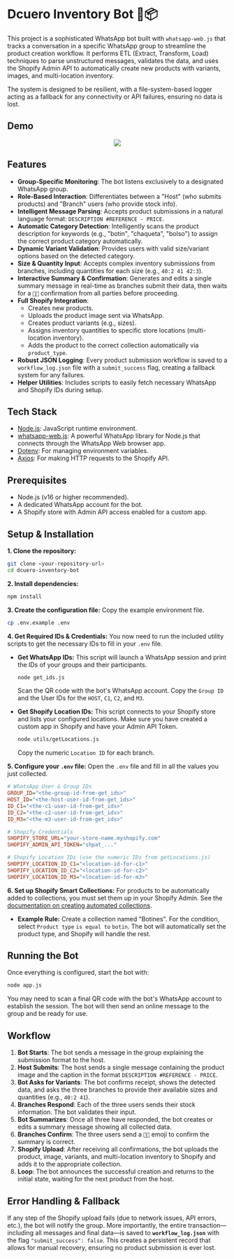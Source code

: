 
# Dcuero Inventory Bot 🤖📦

This project is a sophisticated WhatsApp bot built with `whatsapp-web.js` that tracks a conversation in a specific WhatsApp group to streamline the product creation workflow. It performs ETL (Extract, Transform, Load) techniques to parse unstructured messages, validates the data, and uses the Shopify Admin API to automatically create new products with variants, images, and multi-location inventory.

The system is designed to be resilient, with a file-system-based logger acting as a fallback for any connectivity or API failures, ensuring no data is lost.

## Demo
<div align="center">

  <img src='assets/img/app.gif'/>
</div>

## Features

  - **Group-Specific Monitoring**: The bot listens exclusively to a designated WhatsApp group.
  - **Role-Based Interaction**: Differentiates between a "Host" (who submits products) and "Branch" users (who provide stock info).
  - **Intelligent Message Parsing**: Accepts product submissions in a natural language format: `DESCRIPTION #REFERENCE - PRICE`.
  - **Automatic Category Detection**: Intelligently scans the product description for keywords (e.g., "botin", "chaqueta", "bolso") to assign the correct product category automatically.
  - **Dynamic Variant Validation**: Provides users with valid size/variant options based on the detected category.
  - **Size & Quantity Input**: Accepts complex inventory submissions from branches, including quantities for each size (e.g., `40:2 41 42:3`).
  - **Interactive Summary & Confirmation**: Generates and edits a single summary message in real-time as branches submit their data, then waits for a `👍🏻` confirmation from all parties before proceeding.
  - **Full Shopify Integration**:
      - Creates new products.
      - Uploads the product image sent via WhatsApp.
      - Creates product variants (e.g., sizes).
      - Assigns inventory quantities to specific store locations (multi-location inventory).
      - Adds the product to the correct collection automatically via `product_type`.
  - **Robust JSON Logging**: Every product submission workflow is saved to a `workflow_log.json` file with a `submit_success` flag, creating a fallback system for any failures.
  - **Helper Utilities**: Includes scripts to easily fetch necessary WhatsApp and Shopify IDs during setup.

## Tech Stack

  - [Node.js](https://nodejs.org/): JavaScript runtime environment.
  - [whatsapp-web.js](https://wwebjs.dev/): A powerful WhatsApp library for Node.js that connects through the WhatsApp Web browser app.
  - [Dotenv](https://www.npmjs.com/package/dotenv): For managing environment variables.
  - [Axios](https://axios-http.com/): For making HTTP requests to the Shopify API.

## Prerequisites

  - Node.js (v16 or higher recommended).
  - A dedicated WhatsApp account for the bot.
  - A Shopify store with Admin API access enabled for a custom app.

## Setup & Installation

**1. Clone the repository:**

```bash
git clone <your-repository-url>
cd dcuero-inventory-bot
```

**2. Install dependencies:**

```bash
npm install
```

**3. Create the configuration file:**
Copy the example environment file.

```bash
cp .env.example .env
```

**4. Get Required IDs & Credentials:**
You now need to run the included utility scripts to get the necessary IDs to fill in your `.env` file.

  - **Get WhatsApp IDs:** This script will launch a WhatsApp session and print the IDs of your groups and their participants.

    ```bash
    node get_ids.js
    ```

    Scan the QR code with the bot's WhatsApp account. Copy the `Group ID` and the User IDs for the `HOST`, `C1`, `C2`, and `M3`.

  - **Get Shopify Location IDs:** This script connects to your Shopify store and lists your configured locations. Make sure you have created a custom app in Shopify and have your Admin API Token.

    ```bash
    node utils/getLocations.js
    ```

    Copy the numeric `Location ID` for each branch.

**5. Configure your `.env` file:**
Open the `.env` file and fill in all the values you just collected.

```ini
# WhatsApp User & Group IDs
GROUP_ID="<the-group-id-from-get_ids>"
HOST_ID="<the-host-user-id-from-get_ids>"
ID_C1="<the-c1-user-id-from-get_ids>"
ID_C2="<the-c2-user-id-from-get_ids>"
ID_M3="<the-m3-user-id-from-get_ids>"

# Shopify Credentials
SHOPIFY_STORE_URL="your-store-name.myshopify.com"
SHOPIFY_ADMIN_API_TOKEN="shpat_..."

# Shopify Location IDs (use the numeric IDs from getLocations.js)
SHOPIFY_LOCATION_ID_C1="<location-id-for-c1>"
SHOPIFY_LOCATION_ID_C2="<location-id-for-c2>"
SHOPIFY_LOCATION_ID_M3="<location-id-for-m3>"
```

**6. Set up Shopify Smart Collections:**
For products to be automatically added to collections, you must set them up in your Shopify Admin. See the [documentation on creating automated collections](https://www.google.com/search?q=https://help.shopify.com/en/manual/products/collections/automated-collections/create-automated-collection).

  - **Example Rule:** Create a collection named "Botines". For the condition, select `Product type` `is equal to` `botin`. The bot will automatically set the product type, and Shopify will handle the rest.

## Running the Bot

Once everything is configured, start the bot with:

```bash
node app.js
```

You may need to scan a final QR code with the bot's WhatsApp account to establish the session. The bot will then send an online message to the group and be ready for use.

## Workflow

1.  **Bot Starts**: The bot sends a message in the group explaining the submission format to the host.
2.  **Host Submits**: The host sends a single message containing the product image and the caption in the format `DESCRIPTION #REFERENCE - PRICE`.
3.  **Bot Asks for Variants**: The bot confirms receipt, shows the detected data, and asks the three branches to provide their available sizes and quantities (e.g., `40:2 41`).
4.  **Branches Respond**: Each of the three users sends their stock information. The bot validates their input.
5.  **Bot Summarizes**: Once all three have responded, the bot creates or edits a summary message showing all collected data.
6.  **Branches Confirm**: The three users send a `👍🏻` emoji to confirm the summary is correct.
7.  **Shopify Upload**: After receiving all confirmations, the bot uploads the product, image, variants, and multi-location inventory to Shopify and adds it to the appropriate collection.
8.  **Loop**: The bot announces the successful creation and returns to the initial state, waiting for the next product from the host.

## Error Handling & Fallback

If any step of the Shopify upload fails (due to network issues, API errors, etc.), the bot will notify the group. More importantly, the entire transaction—including all messages and final data—is saved to **`workflow_log.json`** with the flag `"submit_success": false`. This creates a persistent record that allows for manual recovery, ensuring no product submission is ever lost.
